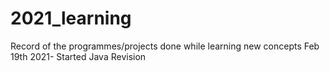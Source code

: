 # 2021_learning
Record of the programmes/projects done while learning new concepts
Feb 19th 2021- Started Java Revision
